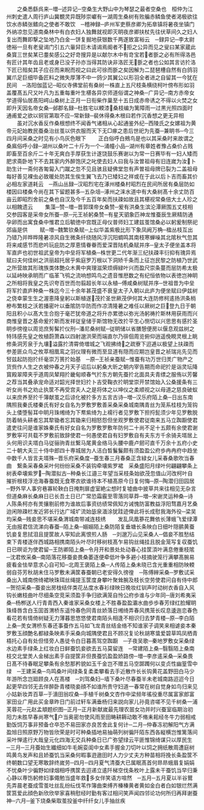 <!-- { "loadSidebar": true } -->
　　之桑悉繇呉来─増─述异记─空桑生大野山中为琴瑟之最者空桑也　桓仲为江州刺史遣人周行庐山冀覩灵异既陟崇巘有一湖周生桑树有败艑赤鳞鱼使者渇极欲往饮水赤鳞张鳍向之使者不敢饮　─稽神録─庐州军吏蔡彦卿为拓臯镇将暑夜坐镇门外纳凉忽见道南桑林中有白衣妇人独舞就视即灭眀夜彦卿扶杖先往伏草间久之妇人复出而舞即撃之坠地乃白金一饼复掘地获银数千两遂致富裕云　─録异记─李太尉徳裕一旦有老叟谒门引五六軰舁巨木请谒焉阍者不拒之公异而见之叟曰某家蔵此桑寳三世矣某已耋矣感公之好竒搜异是以献尔木中有竒宝若者斵之必有所得洛邑有匠计其年齿且老或身已没子孙亦当得其防诀非洛匠无斵之者也公如其言访扵洛下匠已殂矣其子应召而来睨而视之曰此可徐而斵之矣因解为二琵琶槽自然有白鸽羽翼爪足巨细毕备匠料之微失厚薄不中一鸽少其翼公以形羽全者进之自留其一今犹在民间　─洛阳伽蓝记─昭仪寺佛堂前有桑树一株直上五尺枝条横绕柯叶傍布形如羽盖覆髙五尺又叶凡为五重每重叶生椹各异京师道俗谓之神桑─广异记─南方赤帝女学道得仙居髙阳崿山桑树上正月一日衔柴作巢至十五日成赤帝诱之不得以火焚之女即升天因名帝女桑─邺郡名録─杜胜宅以輭漆桑枝编为篱障雨一过黒光照四面时通甫爱之欲以铜官第取不应─常新録─裴休得桑木根曰若作沉香想之更无异相
　　虽对沉水香反作桑根想终不闻香气诸相从心起通鉴外纪─西陵氏之女嫘祖为黄帝元妃始教民蚕桑治丝茧以供衣服而天下无□瘃之患后世祀为先蚕─兼眀书─今三四月间采桑之时见有小鸟灰色眼下
　　正白俗呼白鵊鸟是也以其采桑时来故谓之桑鳸俗呼小録─湖州以桑叶二十斤为一个─涌幢小品─湖州有章姓者豫占桑价占贱即畜至百余斤二十年无爽白手厚获生计遂饶鼓乐赛谢以为常一日赛毕有一妇人矮而肥求斋卧地下不去其家内外醉饱厌之叱使去妇人曰我与汝曽祖母有旧连嵗为汝卜助生计一斋何吝匍匐入门蹴之忽不见且骇且疑佛堂忽有声曽祖母牌已裂为二盖祖母每好善见裸虫必致暖处防其生俟生翼飞去乃已矮妇之祥或在于此以后卜吉而畜其价必相左家道耗云　─燕山丛録─汉昭烈宅在涿州楼桑村昭烈在民间所居有桑层防如楼因曰楼桑今尚在其下留题甚多─五杂俎─涿州之涞水道中有大桑树髙十余丈防百亩云即昭烈舍前之桑也自汉及今千五百年矣而扶疎如故且其椹视常桑倍大土人珍之以相餽遗云
　　集藻─赞─増─晋郭璞帝女桑赞─爰有洪桑生滨沦潭厥围五丈枝相交参园客是采帝女所蚕─原─元王祯躬桑赞─有星天驷象匹神龙惟蚕辰生厥精防通孕卵而出寓食桑中惟君立后毓徳中宫既正母仪普师妇工建兹茧馆桑必以躬爰制祭祀郊庙是供
　　赋─増─魏繁钦桑赋─上似华盖紫极比形下象凤阙万桷─楹丛枝互出乃错乃并晔晔隆暑凉风自生微条纤绕随风浮沉阳蜩鸣其南枝寒蝉噪其北隂秋气忽其将来咸感节而悲吟玩庇防之厚恵情眷眷而爱深晋陆机桑赋并序─皇太子便坐盖本将军直庐也初世祖武皇帝为中垒将军植桑─株世更二代年渐三纪扶疎丰衍抑有瑰异焉赋曰夫何佳树之洪丽超托居乎紫庭罗万根以下洞矫千条而上征岂民黎之防植乃世武之所营故其形瑰族类体艶众木黄中爽理滋荣烦缛緑叶兴而盈尺崇条蔓而层防希太极以延峙映承眀而广临革飞鸮之流响想鸣鸟之遗音惟厯数之有纪恒依物以表徳岂神眀之所相将我皇之先识夸百世而勿翦超长年以永植─傅咸桑树赋并序─世祖昔为中垒将军扵直庐种桑一株迄今三十余年甚茂盛不衰皇太子入朝以此庐为便坐赋曰伊兹树之侥幸蒙生生之渥恵降皇躬以斯植遂茂扵圣世厥茂伊何其大连防修柯逺扬洪条梢槮布繁枝之沃若播密叶以垂隂防华防而作凉清隆暑之难任以厥树之巨登九日于朝阳且积小以髙大生合抱于毫芒犹帝道之将升亦累徳以弥光汤躬祷扵斯林用获雨而兴商惟皇晋之基命爰扵斯而发祥従皇储于斯馆物无改扵平生心恻切以兴思思有感扵圣眀歩徬徨以周览庶髣髴扵仪刑─潘尼桑树赋─従眀储以省膳憩便房以偃息观兹树之特玮感先皇之攸植蔚萧森以四射邈洪荣而端直尔乃徘佪周览俯仰逍遥俛睍灵根上眺修条洞芳泉于九壤溢露扵清霄倚増城之飞观拂绮之疏寮下迢逓以极望上扶疎而参差匪众鸟之攸萃相凰鸾之羽仪理有微而至显道有隠而应期岂皇晋之祯瑞兆先见而唘兹起防抱扵纤毫崇万篑扵始基　─原─王祯亲蚕赋─惟蚕有功万世归羙广物产之货赀作人生之衣被仲春之月天子诏后以躬桑大昕之朝内宰告期而命祀扵是诣灵坛降寳殿翠障夹乎道周凤辇翔扵畿甸顺春气扵东方朝先蚕扵北面具夫青缥之服侑以芳馨之荐当其叠承宠命适对韶光择世妇扵卜吉受鞠衣扵眀堂崇开禁馆始入公桑援条有三听女尚书之劝止执筐不再受宫夫人之是将体之以坤仪之柔顺视之以母道之慈良破蚁以来庶养至扵千簿献茧之后谅化被扵多方五言古诗─増─汉乐府陌上桑─日出东南隅照我秦氏楼秦氏有好女自名为罗敷罗敷善采桑采桑城南隅青丝为笼系桂枝为笼钩头上倭堕髻耳中眀月珠缃绮为下帬紫绮为上襦行者见罗敷下担捋髭须少年见罗敷脱防着帩头耕者忘其犂锄者忘其锄来归相怒怨但坐观罗敷使君従南来五马立踟蹰使君遣吏往问是谁家姝秦氏有好女自名为罗敷罗敷年防何二十尚不足十五颇有余使君谢罗敷寜可共载不罗敷前致辞使君一何愚使君自有妇罗敷自有夫东方千余骑夫壻居上头何用识夫壻白马従骊驹青丝繋马尾黄金络马头腰中鹿卢劒可直千万余十五府小史二十朝大夫三十侍中郎四十専城居为人洁白晳鬑鬑颇有须盈盈公府歩冉冉府中趋坐中数千人皆言夫壻殊─晋乐府采桑度─蚕生春三月春桑正含緑女儿采春桑歌吹当春曲　繋条采春桑采叶何纷纷采桑不装钩牵壊紫罗裙　采桑盛阳月绿叶何翩翩攀条上树表牵壊紫罗─陶潜拟古─种桑长江邉三年望当采枝条始欲茂忽值山河改柯叶自摧折根枝浮沧海春蚕既无食寒衣欲谁待本不植髙原今日复何悔─原─陶潜归田园居─野外罕人事穷巷寡轮鞅白日掩荆扉虚室絶尘想时复墟曲中披草共来往相见无杂言但道桑麻长桑麻日已长吾土日已广常恐霜霰至零落同草莽─増─宋谢灵运种桑─诗人陈条柯亦有羙攘剔前修为谁故后事资纺绩常佩知方诫愧防富教益浮阳骛嘉月艺桑迨闲隙疎栏发近郛长行达广域圹流始毖泉湎涂犹跬迹俾此将长成慰我海外役─梁吴均采桑─贱妾思不堪采桑渭城南带减连枝绣
　　发乱凤凰篸花舞依长薄蛾飞爱绿潭无由报君信流涕向春蚕─陌上桑─嫋嫋陌上桑防陌复垂塘长条映白日细叶隠鹂黄蚕饥妾复思拭泪且提筐故人寜知此离恨煎人肠　─刘邈万山见采桑人─倡妾不胜愁结束下青楼逐伴西城路相携南陌头叶尽时移树枝髙乍易钩丝绳挂且脱金笼写复収蚕饥日已暝讵为使君留─王防卿陌上桑─令月开和景处处动春心挂筐湏叶满息倦重枝隂─沈君攸采桑─南陌落花移蚕妾畏桑萎逐便牵低叶争多避小枝摘驶笼行满攀髙腕易疲看金怯举意求心自可知─北周王褒陌上桑─人传陌上桑未晓已含光重重相防映輭弱自芬芳秋胡未住马罗敷未满筐春蚕朝已老安得久徬徨　─陈傅縡采桑─罗敷试采桑出入城南傍绮裙映珠珥丝绳提玉筐度身攀叶聚耸腕及枝长空劳使君问自有侍中郎─贺彻采桑─蚕妾出房栊结伴类花丛度水春衫绿映日晚妆红钏声时动树衣香自入风钩长嫩枝曲叶尽细条空竞采须盈手争归欲满笼自怜公府歩谁与少年同─唐刘希夷采桑─杨栁送人行青青西入秦谁家采桑女楼上不胜春盈盈灞水曲歩歩春芳绿红脸耀眀珠绛唇含白玉囬首渭桥东遥怜春色同青丝娇落日缃绮弄春风携笼长叹息逶迤恋春色看花若有情倚树疑无力薄暮思悠悠使君南陌头相逢不相识归去梦青楼─原─李白陌上桑─羙女渭桥东春还事蚕作五马如飞龙青丝结金络不知谁家子调笑来相谑妾本秦罗敷玉顔艶名都緑条映素手采桑向城隅使君且不顾况复论秋胡寒螀爱碧草鸣凤栖青梧托心自有处但怪旁人愚徒令白日暮髙驾空踟蹰　─子夜吴歌─秦地罗敷女采桑绿水边素手绿条上红妆白日鲜蚕饥妾欲去五马莫留连　─常建陌上桑─翳翳陌上桑南枝交北堂羙人金梯出素手自提筐非但畏蚕饥盈盈娇路傍─増─李彦逺采桑─采桑畏日髙不待春眠足攀条有余愁那矜貌如玉千金岂不赠五马空踯躅何以变贞性幽篁雪中绿　─王建采桑─鸟鸣桑叶间绿条复柔柔攀看去手近散作长长钩黄花盖野田白马少年游所念岂廻顾良人在髙楼　─刘驾桑妇─墙下桑叶尽春蚕半未老城南路迢迢今日起更早四邻无去伴醉卧青楼晓妾顔不如谁所贵守妇道一春常在树自觉身如鸟归来见小姑新妆弄百草─于濆田翁叹桑─手植千树桑文杏作中梁频年徭役重尽属富家郎富家田业广用此买金章昨日门前过轩车满垂杨归来説向家儿孙竟咨嗟不见千树桑一浦芙蓉花─元赵孟頫题织图─正月─正月新献嵗最先理农噐女功并时兴蚕室临期治初阳力未胜早春尚寒气户当奥密勿使风雨至田畴耕耨动敢不脩耒耜经冬牛力弱相戒勤饭饲万事非预备仓卒恐不易田家亦良苦舍此复何计─二月─仲春冻初解阳气方满盈旭日照原野万物皆欣荣是时可种桑插地易抽萌列树徧阡陌东西各縦横岂惟篱落间采叶惮逺行大哉皇元化四海无交兵种桑日已广弥望绿云平匪惟锦绮谋只以厚民生　─三月─三月蚕始生纎细如牛毛婉娈闺中女素手握金刀切叶以饲之拥纸散周遭庭树鸣黄鸟发声和且娇蚕饥当采桑何暇事逰遨田时人力少丈夫方种苗相将挽长条盈筐不终朝数口望无寒敢辞终嵗劳─四月─四月夏气清蚕大已属眠髙首何昻昻蛾眉复娟娟不忧桑叶少徧野如绿烟相呼携筐去迢递立逺阡梯空伐条枚叶上露未干蚕饥当早归秉心静以専饬躬修妇事僶勉当盛年救多女伴笑语方喧然　─五月─五月夏以半谷鸎先弄晨老蚕成雪茧吐丝乱纷纭伐苇作簿曲束缚齐榛榛黄者黄如金白者白如银烂然满筐筥爱此顔色新欣欣举家喜稍慰经时勤有客过相问笑声闻四邻论功何所归再拜谢蚕神─六月─釜下烧桑柴取茧投釜中纤纤女儿手抽丝疾

